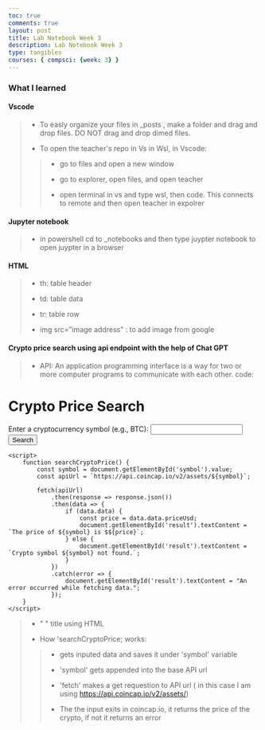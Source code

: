 ```yaml
---
toc: true
comments: true
layout: post
title: Lab Notebook Week 3
description: Lab Notebook Week 3
type: tangibles
courses: { compsci: {week: 3} }
---
```


### What I learned

#### Vscode

> - To easly organize your files in _posts , make a folder and drag and drop files. DO NOT drag and drop dimed files.
>
> - To open the teacher's repo in Vs in Wsl, in Vscode:
>>
>> - go to files and open a new window
>>
>> - go to explorer, open files, and open teacher
>>
>> - open terminal in vs and type wsl, then code. This connects to remote and then open teacher in expolrer

#### Jupyter notebook
> - in powershell cd to _notebooks and then type juypter notebook to open juypter in a browser

#### HTML
> - th: table header
>
> - td: table data
>
> - tr: table row
>
> - img src="image address" : to add image from google

#### Crypto price search using api endpoint with the help of Chat GPT
> - API: An application programming interface is a way for two or more computer programs to communicate with each other.
code:
<html>
<head>
    <title>Crypto Price Search</title>
</head>
<body>
    <h1>Crypto Price Search</h1>
    <label for="symbol">Enter a cryptocurrency symbol (e.g., BTC):</label>
    <input type="text" id="symbol">
    <button onclick="searchCryptoPrice()">Search</button>
    <p id="result"></p>

    <script>
        function searchCryptoPrice() {
            const symbol = document.getElementById('symbol').value;
            const apiUrl = `https://api.coincap.io/v2/assets/${symbol}`;

            fetch(apiUrl)
                .then(response => response.json())
                .then(data => {
                    if (data.data) {
                        const price = data.data.priceUsd;
                        document.getElementById('result').textContent = `The price of ${symbol} is $${price}`;
                    } else {
                        document.getElementById('result').textContent = `Crypto symbol ${symbol} not found.`;
                    }
                })
                .catch(error => {
                    document.getElementById('result').textContent = "An error occurred while fetching data.";
                });
        }
    </script>
</body>
</html>

> -  " <title>Crypto Price Search</title> " title using HTML
>
> -  How 'searchCryptoPrice; works:
>> - gets inputed data and saves it under 'symbol' variable
>>
>> - 'symbol' gets appended into the base API url
>>
>> - 'fetch' makes a get requestion to API url ( in this case I am using https://api.coincap.io/v2/assets/)
>>
>> -  The the input exits in coincap.io, it returns the price of the crypto, if not it returns an error